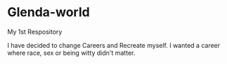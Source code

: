 # Glenda-world
My 1st Respository

I have decided to change Careers and Recreate myself.
I wanted a career where race, sex or being witty didn't matter.
 
